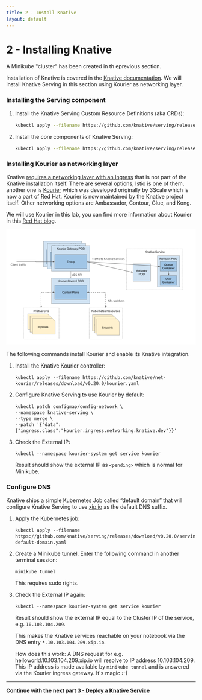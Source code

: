 ```yaml
---
title: 2 - Install Knative
layout: default
---
```


# 2 - Installing Knative

A Minikube "cluster" has been created in th eprevious section.

Installation of Knative is covered in the [Knative documentation](https://knative.dev/docs/install/any-kubernetes-cluster/). We will install Knative Serving in this section using Kourier as networking layer.

### Installing the Serving component 

1. Install the Knative Serving Custom Resource Definitions (aka CRDs):

      ```sh
      kubectl apply --filename https://github.com/knative/serving/releases/download/v0.20.0/serving-crds.yaml
      ```

1. Install the core components of Knative Serving:

      ```sh
      kubectl apply --filename https://github.com/knative/serving/releases/download/v0.20.0/serving-core.yaml
      ```

### Installing Kourier as networking layer

Knative [requires a networking layer with an Ingress](https://knative.dev/docs/install/any-kubernetes-cluster/) that is not part of the Knative installation itself. There are several options, Istio is one of them, another one is [Kourier](https://github.com/knative/net-kourier) which was developed originally by 3Scale which is now a part of Red Hat. Kourier is now maintained by the Knative project itself. Other networking options are Ambassador, Contour, Glue, and Kong. 

We will use Kourier in this lab, you can find more information about Kourier in this [Red Hat blog](https://developers.redhat.com/blog/2020/06/30/kourier-a-lightweight-knative-serving-ingress/).

![Kourier](../images/Kourier_diagram.png)

The following commands install Kourier and enable its Knative integration.

1. Install the Knative Kourier controller:

      ```
      kubectl apply --filename https://github.com/knative/net-kourier/releases/download/v0.20.0/kourier.yaml
      ```

1. Configure Knative Serving to use Kourier by default:

      ```
      kubectl patch configmap/config-network \
      --namespace knative-serving \
      --type merge \
      --patch '{"data":{"ingress.class":"kourier.ingress.networking.knative.dev"}}'
      ```

1. Check the External IP:

      ```
      kubectl --namespace kourier-system get service kourier
      ```

      Result should show the external IP as `<pending>` which is normal for Minikube.

### Configure DNS

Knative ships a simple Kubernetes Job called “default domain” that will configure Knative Serving to use [xip.io](http://xip.io/) as the default DNS suffix.

1. Apply the Kubernetes job:

      ```
      kubectl apply --filename https://github.com/knative/serving/releases/download/v0.20.0/serving-default-domain.yaml
      ```

1. Create a Minikube tunnel. Enter the following command in another terminal session:

      ```
      minikube tunnel
      ```

      This requires sudo rights.

1. Check the External IP again:

      ```
      kubectl --namespace kourier-system get service kourier
      ```

      Result should show the external IP equal to the Cluster IP of the service, e.g. `10.103.104.209`. 

      This makes the Knative services reachable on your notebook via the DNS entry `*.10.103.104.209.xip.io`.

      How does this work: A DNS request for e.g. helloworld.10.103.104.209.xip.io will resolve to IP address 10.103.104.209. This IP address is made available by `minikube tunnel` and is answered via the Kourier ingress gateway. It's magic :-)


---

__Continue with the next part [3 - Deploy a Knative Service](../workshop/3-DeployKnativeService.md)__      

